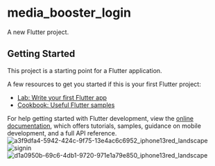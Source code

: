 # media_booster_login

A new Flutter project.

## Getting Started

This project is a starting point for a Flutter application.

A few resources to get you started if this is your first Flutter project:

- [Lab: Write your first Flutter app](https://docs.flutter.dev/get-started/codelab)
- [Cookbook: Useful Flutter samples](https://docs.flutter.dev/cookbook)

For help getting started with Flutter development, view the
[online documentation](https://docs.flutter.dev/), which offers tutorials,
samples, guidance on mobile development, and a full API reference.
![a3f9dfa4-5942-424c-9f75-13e4ac6c6952_iphone13red_landscape](https://user-images.githubusercontent.com/116253518/233764187-79749976-c58d-40ab-b7ae-97c25f5e2820.png)
![signin](https://user-images.githubusercontent.com/116253518/233764197-484880d8-806e-4496-a7df-53b5c1fdee34.png)
![d1a0950b-69c6-4db1-9720-971e1a79e850_iphone13red_landscape](https://user-images.githubusercontent.com/116253518/233764199-d9b30e4a-ad0a-4500-b382-396b887140d6.png)
